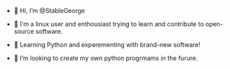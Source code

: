- 👋 Hi, I’m @StableGeorge

- 👀 I'm a linux user and enthousiast trying to learn and contribute to open-source software.
- 🌱 Learning Python and experementing with brand-new software!
- 💞️ I’m looking to create my own python progrmams in the furure.

<!---
StableGeorge/StableGeorge is a ✨ special ✨ repository because its `README.md` (this file) appears on your GitHub profile.
You can click the Preview link to take a look at your changes.
--->
